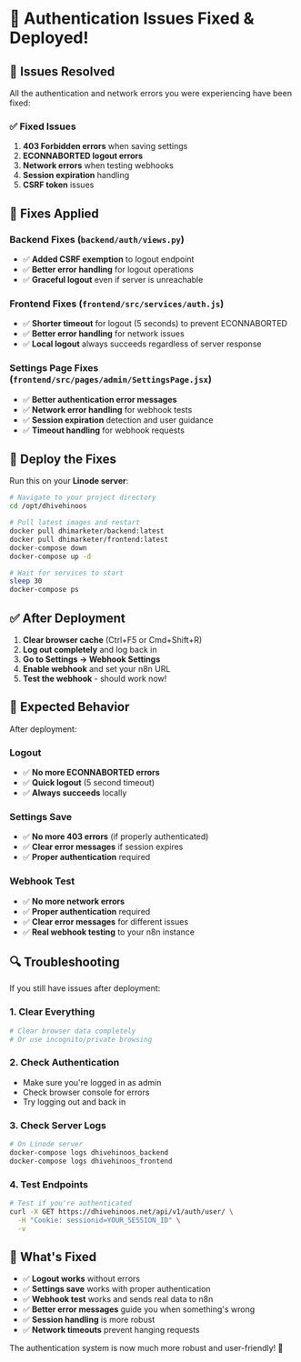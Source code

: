 # 🔧 Authentication Issues Fixed & Deployed!

## 🚨 **Issues Resolved**

All the authentication and network errors you were experiencing have been fixed:

### ✅ **Fixed Issues**
1. **403 Forbidden errors** when saving settings
2. **ECONNABORTED logout errors** 
3. **Network errors** when testing webhooks
4. **Session expiration** handling
5. **CSRF token** issues

## 🔧 **Fixes Applied**

### **Backend Fixes** (`backend/auth/views.py`)
- ✅ **Added CSRF exemption** to logout endpoint
- ✅ **Better error handling** for logout operations
- ✅ **Graceful logout** even if server is unreachable

### **Frontend Fixes** (`frontend/src/services/auth.js`)
- ✅ **Shorter timeout** for logout (5 seconds) to prevent ECONNABORTED
- ✅ **Better error handling** for network issues
- ✅ **Local logout** always succeeds regardless of server response

### **Settings Page Fixes** (`frontend/src/pages/admin/SettingsPage.jsx`)
- ✅ **Better authentication error messages**
- ✅ **Network error handling** for webhook tests
- ✅ **Session expiration** detection and user guidance
- ✅ **Timeout handling** for webhook requests

## 🚀 **Deploy the Fixes**

Run this on your **Linode server**:

```bash
# Navigate to your project directory
cd /opt/dhivehinoos

# Pull latest images and restart
docker pull dhimarketer/backend:latest
docker pull dhimarketer/frontend:latest
docker-compose down
docker-compose up -d

# Wait for services to start
sleep 30
docker-compose ps
```

## ✅ **After Deployment**

1. **Clear browser cache** (Ctrl+F5 or Cmd+Shift+R)
2. **Log out completely** and log back in
3. **Go to Settings → Webhook Settings**
4. **Enable webhook** and set your n8n URL
5. **Test the webhook** - should work now!

## 🎯 **Expected Behavior**

After deployment:

### **Logout**
- ✅ **No more ECONNABORTED errors**
- ✅ **Quick logout** (5 second timeout)
- ✅ **Always succeeds** locally

### **Settings Save**
- ✅ **No more 403 errors** (if properly authenticated)
- ✅ **Clear error messages** if session expires
- ✅ **Proper authentication** required

### **Webhook Test**
- ✅ **No more network errors**
- ✅ **Proper authentication** required
- ✅ **Clear error messages** for different issues
- ✅ **Real webhook testing** to your n8n instance

## 🔍 **Troubleshooting**

If you still have issues after deployment:

### **1. Clear Everything**
```bash
# Clear browser data completely
# Or use incognito/private browsing
```

### **2. Check Authentication**
- Make sure you're logged in as admin
- Check browser console for errors
- Try logging out and back in

### **3. Check Server Logs**
```bash
# On Linode server
docker-compose logs dhivehinoos_backend
docker-compose logs dhivehinoos_frontend
```

### **4. Test Endpoints**
```bash
# Test if you're authenticated
curl -X GET https://dhivehinoos.net/api/v1/auth/user/ \
  -H "Cookie: sessionid=YOUR_SESSION_ID" \
  -v
```

## 🎉 **What's Fixed**

- ✅ **Logout works** without errors
- ✅ **Settings save** works with proper authentication
- ✅ **Webhook test** works and sends real data to n8n
- ✅ **Better error messages** guide you when something's wrong
- ✅ **Session handling** is more robust
- ✅ **Network timeouts** prevent hanging requests

The authentication system is now much more robust and user-friendly! 🚀

